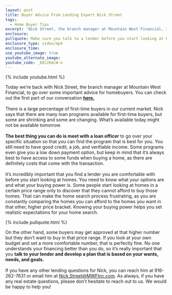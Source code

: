 ```yaml
---
layout: post
title: Buyer Advice From Lending Expert Nick Street
tags:
  - Home Buyer Tips
excerpt: 'Nick Street, the branch manager at Mountain West Financial, is back to go over some lending advice for homebuyers.'
enclosure:
pullquote: Make sure you talk to a lender before you start looking at homes.
enclosure_type: video/mp4
enclosure_time:
use_youtube_image: true
youtube_alternate_image:
youtube_code: _EDc2KmcW-o
---
```



{% include youtube.html %}

Today we’re back with Nick Street, the branch manager at Mountain West Financial, to go over some important advice for homebuyers. You can check out the first part of our conversation **[here.](http://heidiphong.com/part-1-of-our-sit-down-with-nick-street.html)**
<br>
<br>There is a large percentage of first-time buyers in our current market. Nick says that there are many loan programs available for first-time buyers, but some are shrinking and some are changing. What’s available today might not be available tomorrow.
<br>
<br>**The best thing you can do is meet with a loan officer** to go over your specific situation so that you can find the program that is best for you. You still need to have good credit, a job, and verifiable income. Some programs even give you a low down payment option, but keep in mind that it’s always best to have access to some funds when buying a home, as there are definitely costs that come with the transaction.
<br>
<br>It’s incredibly important that you find a lender you are comfortable with before you start looking at homes. You need to know what your options are and what your buying power is. Some people start looking at homes in a certain price range only to discover that they cannot afford to buy those homes. That can make the home search process frustrating, as you are constantly comparing the homes you can afford to the homes you want in that other, higher price bracket. Knowing your buying power helps you set realistic expectations for your home search.

{% include pullquote.html %}

On the other hand, some buyers may get approved at that higher number but they don’t want to buy in that price range. If you look at your own budget and set a more comfortable number, that is perfectly fine. No one understands your financing better than you do, so it’s really important that you **talk to your lender and develop a plan that is based on your wants, needs, and goals.**
<br>
<br>If you have any other lending questions for Nick, you can reach him at 916-262-7631 or email him at Nick.Street@MWFInc.com. As always, if you have any real estate questions, please don’t hesitate to reach out to us. We would be happy to help you!